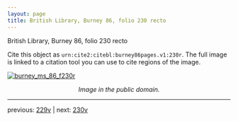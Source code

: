 ```yaml
---
layout: page
title: British Library, Burney 86, folio 230 recto
---
```


British Library, Burney 86, folio 230 recto

Cite this object as `urn:cite2:citebl:burney86pages.v1:230r`.  The full image is linked to a citation tool you can use to cite regions of the image.

[![burney_ms_86_f230r](http://www.homermultitext.org/iipsrv?IIIF=/project/homer/pyramidal/deepzoom/citebl/burney86imgs/v1/burney_ms_86_f230r.tif/full/800,/0/default.jpg)](http://www.homermultitext.org/ict2/?urn=urn:cite2:citebl:burney86imgs.v1:burney_ms_86_f230r) 

<p style="text-align: center; font-style: italic;">Image in the public domain.</p>

---

previous: [229v](../229v/) | next: [230v](../230v/)